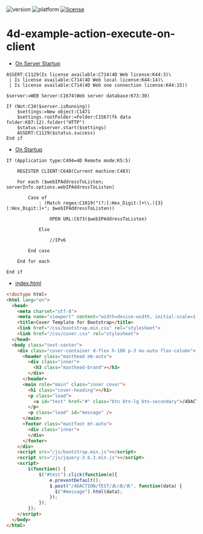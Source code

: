 ![version](https://img.shields.io/badge/version-19%2B-5682DF)
![platform](https://img.shields.io/static/v1?label=platform&message=mac-intel%20|%20mac-arm%20|%20win-64&color=blue)
[![license](https://img.shields.io/github/license/4D-JP/4d-example-action-execute-on-client)](LICENSE)

# 4d-example-action-execute-on-client

* [On Server Startup](https://github.com/4D-JP/4d-example-action-execute-on-client/blob/main/action-execute-on-client/Project/Sources/DatabaseMethods/onServerStartup.4dm)

```4d
ASSERT:C1129(Is license available:C714(4D Web license:K44:3)\
 | Is license available:C714(4D Web local license:K44:14)\
 | Is license available:C714(4D Web one connection license:K44:15))

$server:=WEB Server:C1674(Web server database:K73:30)

If (Not:C34($server.isRunning))
	$settings:=New object:C1471
	$settings.rootFolder:=Folder:C1567(fk data folder:K87:12).folder("HTTP")
	$status:=$server.start($settings)
	ASSERT:C1129($status.success)
End if 
```

* [On Startup](https://github.com/4D-JP/4d-example-action-execute-on-client/blob/main/action-execute-on-client/Project/Sources/DatabaseMethods/onStartup.4dm)

```4d
If (Application type:C494=4D Remote mode:K5:5)
	
	REGISTER CLIENT:C648(Current machine:C483)
	
	For each ($webIPAddressToListen; serverInfo.options.webIPAddressToListen)
		
		Case of 
			: (Match regex:C1019("(?:[:Hex_Digit:]+\\.){3}[:Hex_Digit:]+"; $webIPAddressToListen))
				
				OPEN URL:C673($webIPAddressToListen)
				
			Else 
				
				//IPv6
				
		End case 
		
	End for each 
	
End if 
```

* [index.html](https://github.com/4D-JP/4d-example-action-execute-on-client/blob/main/action-execute-on-client/Data/HTTP/index.html)

```html
<!doctype html>
<html lang="en">
  <head>
    <meta charset="utf-8">
    <meta name="viewport" content="width=device-width, initial-scale=1, shrink-to-fit=no">
    <title>Cover Template for Bootstrap</title>
    <link href="/css/bootstrap.min.css" rel="stylesheet">
    <link href="/css/cover.css" rel="stylesheet">
  </head>
  <body class="text-center">
    <div class="cover-container d-flex h-100 p-3 mx-auto flex-column">
      <header class="masthead mb-auto">
        <div class="inner">
          <h3 class="masthead-brand"></h3>
        </div>
      </header>
      <main role="main" class="inner cover">
        <h1 class="cover-heading"></h1>
        <p class="lead">
          <a id="test" href="#" class="btn btn-lg btn-secondary">/4DACTION/TEST/</a>
        </p>
        <p class="lead" id="message" />
      </main>
      <footer class="mastfoot mt-auto">
        <div class="inner">
        </div>
      </footer>
    </div>
    <script src="/js/bootstrap.min.js"></script>
    <script src="/js/jquery-3.6.3.min.js"></script>
    <script>
        $(function() {
            $("#test").click(function(e){
                e.preventDefault();
                $.post("/4DACTION/TEST/あ/あ/あ", function(data) {
                  $("#message").html(data);
                });
            });
        });
    </script>
  </body>
</html>
```
